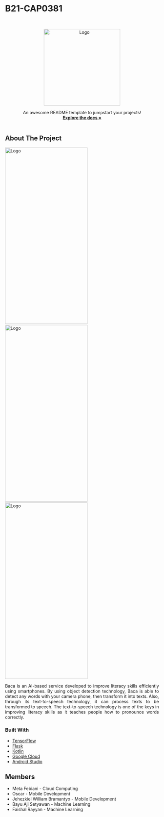 # B21-CAP0381



<!-- PROJECT LOGO -->
<br />
<p align="center">
  <a href="https://github.com/SinLexT/Baca">
    <img src="https://user-images.githubusercontent.com/55538047/121354386-08b0aa00-c959-11eb-9bcf-13e387dec9ce.jpg" alt="Logo" width="250" height="250">
  </a>



  <p align="center">
    An awesome README template to jumpstart your projects!
    <br />
    <a href="https://docs.google.com/document/d/1-K78wbvDHnTgp2_I--YMMyKOlGBmOaqcUey1Vr6hXeI/edit#heading=h.6dvrltpdiro0"><strong>Explore the docs »</strong></a>
    <br />
    <br />

  </p>
</p>



<!-- ABOUT THE PROJECT -->
## About The Project

<p align="center">


<img src="https://user-images.githubusercontent.com/55538047/121356856-778f0280-c95b-11eb-9480-5cf498e0be97.jpg" alt="Logo" width="270" height="576.5">&nbsp; &nbsp;<img src="https://user-images.githubusercontent.com/55538047/121356921-8a093c00-c95b-11eb-896a-6e2da089c5ef.jpg" alt="Logo" width="270" height="576.5">&nbsp; &nbsp;<img src="https://user-images.githubusercontent.com/55538047/121356991-98efee80-c95b-11eb-856e-44a5065a1141.jpg" alt="Logo" width="270" height="576.5">



<div style="text-align: justify">Baca is an AI-based service developed to improve literacy skills efficiently using smartphones. By using object detection technology, Baca is able to detect any words with your camera phone, then transform it into texts. Also, through its text-to-speech technology, it can process texts to be transformed to speech. The text-to-speech technology is one of the keys in improving literacy skills as it teaches people how to pronounce words correctly.</div>

### Built With

* [TensorFlow](https://www.tensorflow.org)
* [Flask](https://flask.palletsprojects.com/en/2.0.x/)
* [Kotlin](https://kotlinlang.org/)
* [Google Cloud](https://cloud.google.com/)
* [Android Studio](https://developer.android.com/studio)







<!-- Members -->
## Members

* Meta Febiani - Cloud Computing
* Oscar - Mobile Development
* Jehezkiel William Bramantyo - Mobile Development
* Bayu Aji Setyawan - Machine Learning
* Faishal Rayyan - Machine Learning



